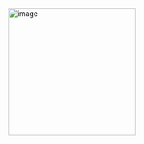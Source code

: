 <img width="253" height="253" alt="image" src="https://github.com/user-attachments/assets/0ab5d4e0-925a-40da-b0fb-e384293355e1" />

